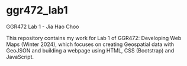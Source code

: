 # ggr472_lab1
GGR472 Lab 1 - Jia Hao Choo

This repository contains my work for Lab 1 of GGR472: Developing Web Maps (Winter 2024), which focuses on creating Geospatial data with GeoJSON and building a webpage using HTML, CSS (Bootstrap) and JavaScript.
